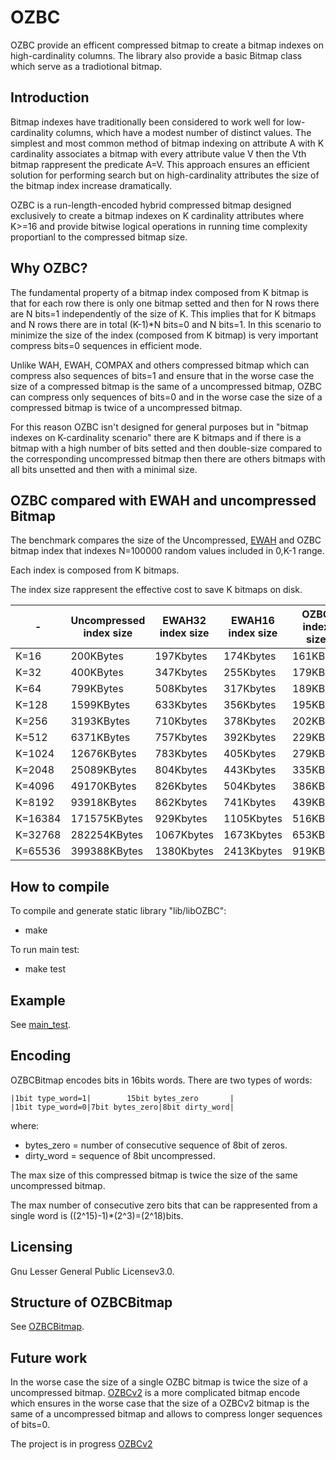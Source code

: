 # OZBC
OZBC provide an efficent compressed bitmap 
to create a bitmap indexes on high-cardinality columns.
The library also provide a basic Bitmap class which serve
as a tradiotional bitmap.

## Introduction
Bitmap indexes have traditionally been considered
to work well for low-cardinality columns,
which have a modest number of distinct values.
The simplest and most common method of bitmap indexing 
on attribute A with K cardinality associates a bitmap
with every attribute value V then the Vth bitmap rappresent
the predicate A=V. 
This approach ensures an efficient solution for performing
search but on high-cardinality attributes the size of the 
bitmap index increase dramatically.

OZBC is a run-length-encoded hybrid 
compressed bitmap designed exclusively to create
a bitmap indexes on K cardinality attributes where K>=16
and provide bitwise logical operations in running time
complexity proportianl to the compressed bitmap size.

## Why OZBC?
The fundamental property of a bitmap index composed from
K bitmap is that for each row there is only one bitmap 
setted and then for N rows there are N bits=1 independently
of the size of K. This implies that for K bitmaps and N rows
there are in total (K-1)*N bits=0 and N bits=1.
In this scenario to minimize the size of the index (composed
from K bitmap) is very important compress bits=0 sequences in
efficient mode.

Unlike WAH, EWAH, COMPAX and others compressed bitmap which
can compress also sequences of bits=1 and ensure that in the
worse case the size of a compressed bitmap is the same of
a uncompressed bitmap, OZBC can compress only sequences of 
bits=0 and in the worse case the size of a compressed bitmap
is twice of a uncompressed bitmap.

For this reason OZBC isn't designed for general purposes
but in "bitmap indexes on K-cardinality scenario" there
are K bitmaps and if there is a bitmap with a high number 
of bits setted and then double-size compared to the
corresponding uncompressed bitmap then there are others
bitmaps with all bits unsetted and then with a minimal size.

## OZBC compared with EWAH and uncompressed Bitmap
The benchmark compares the size of the Uncompressed,
[EWAH] and OZBC bitmap index that indexes
N=100000 random values included in 0,K-1 range. 

Each index is composed from K bitmaps.

The index size rappresent the effective cost to save K bitmaps on disk.

|-      |Uncompressed index size|EWAH32 index size|EWAH16 index size|OZBC index size|
|-------|-----------------------|-----------------|-----------------|---------------|
|K=16   |              200KBytes|        197Kbytes|        174Kbytes|       161KByte|
|K=32   |              400KBytes|        347Kbytes|        255Kbytes|       179KByte|
|K=64   |              799KBytes|        508Kbytes|        317Kbytes|       189KByte|
|K=128  |             1599KBytes|        633Kbytes|        356Kbytes|       195KByte|
|K=256  |             3193KBytes|        710Kbytes|        378Kbytes|       202KByte|
|K=512  |             6371KBytes|        757Kbytes|        392Kbytes|       229KByte|
|K=1024 |            12676KBytes|        783Kbytes|        405Kbytes|       279KByte|
|K=2048 |            25089KBytes|        804Kbytes|        443Kbytes|       335KByte|
|K=4096 |            49170KBytes|        826Kbytes|        504Kbytes|       386KByte|
|K=8192 |            93918KBytes|        862Kbytes|        741Kbytes|       439KByte|
|K=16384|           171575KBytes|        929Kbytes|       1105Kbytes|       516KByte|
|K=32768|           282254KBytes|       1067Kbytes|       1673Kbytes|       653KByte|
|K=65536|           399388KBytes|       1380Kbytes|       2413Kbytes|       919KByte|

[EWAH]: https://github.com/lemire/EWAHBoolArray

## How to compile
To compile and generate static library "lib/libOZBC":
- make

To run main test:
- make test 

## Example
See [main_test].

[main_test]: main_test.cpp

## Encoding
OZBCBitmap encodes bits in 16bits words.
There are two types of words:

    |1bit type_word=1|        15bit bytes_zero       |
    |1bit type_word=0|7bit bytes_zero|8bit dirty_word|

where:
- bytes_zero = number of consecutive sequence of 8bit of zeros.
- dirty_word = sequence of 8bit uncompressed.

The max size of this compressed bitmap is twice the size of the same
uncompressed bitmap.

The max number of consecutive zero bits that can be rappresented
from a single word is ((2^15)-1)*(2^3)=(2^18)bits.

## Licensing
Gnu Lesser General Public Licensev3.0.

## Structure of OZBCBitmap
See [OZBCBitmap].

[OZBCBitmap]: /headers/ozbc.h

## Future work
In the worse case the size of a single OZBC bitmap is twice
the size of a uncompressed bitmap. [OZBCv2] is a more complicated
bitmap encode which ensures in the worse case that the size of
a OZBCv2 bitmap is the same of a uncompressed bitmap and allows
to compress longer sequences of bits=0. 

The project is in progress [OZBCv2]

[OZBCv2]: https://github.com/uccidibuti/OZBCv2
